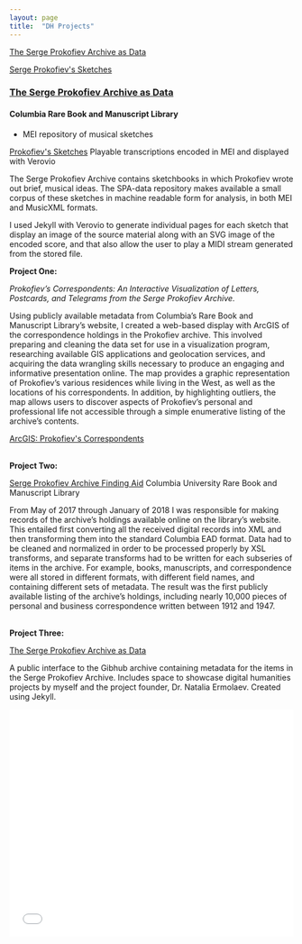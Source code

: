 ```yaml
---
layout: page
title:  "DH Projects"
---
```

[The Serge Prokofiev Archive as Data](https://spa-data.github.io/spa-data/)

[Serge Prokofiev's Sketches](https://mss2221.github.io/spademo/sketches/)

### [The Serge Prokofiev Archive as Data](https://spa-data.github.io/spa-data/)

#### Columbia Rare Book and Manuscript Library
* MEI repository of musical sketches

[Prokofiev's Sketches](https://mss2221.github.io/spademo/sketches/)
Playable transcriptions encoded in MEI and displayed with Verovio

The Serge Prokofiev Archive contains sketchbooks in which Prokofiev wrote out brief, musical ideas. The SPA-data repository makes available a small corpus of these sketches in machine readable form for analysis, in both MEI and MusicXML formats.

I used Jekyll with Verovio to generate individual pages for each sketch that display an image of the source material along with an SVG image of the encoded score, and that also allow the user to play a MIDI stream generated from the stored file.

__Project One:__

_Prokofiev’s Correspondents: An Interactive Visualization of Letters, Postcards, and Telegrams from the Serge Prokofiev Archive._

Using publicly available metadata from Columbia’s Rare Book and Manuscript Library’s website, I created a web-based display with ArcGIS of the correspondence holdings in the Prokofiev archive. This involved preparing and cleaning the data set for use in a visualization program, researching available GIS applications and geolocation services, and acquiring the data wrangling skills necessary to produce an engaging and informative presentation online. The map provides a graphic representation of Prokofiev’s various residences while living in the West, as well as the locations of his correspondents. In addition, by highlighting outliers, the map allows users to discover aspects of Prokofiev’s personal and professional life not accessible through a simple enumerative listing of the archive’s contents.

[ArcGIS: Prokofiev's Correspondents](https://arcg.is/mKWbj)
<br><br>

__Project Two:__

[Serge Prokofiev Archive Finding Aid](https://findingaids.library.columbia.edu/ead/nnc-rb/ldpd_10815449)
Columbia University Rare Book and Manuscript Library

From May of 2017 through January of 2018 I was responsible for making records of the archive’s holdings available online on the library’s website. This entailed first converting all the received digital records into XML and then transforming them into the standard Columbia EAD format. Data had to be cleaned and normalized in order to be processed properly by XSL transforms, and separate transforms had to be written for each subseries of items in the archive. For example, books, manuscripts, and correspondence were all stored in different formats, with different field names, and containing different sets of metadata. The result was the first publicly available listing of the archive’s holdings, including nearly 10,000 pieces of personal and business correspondence written between 1912 and 1947.
<br><br>

__Project Three:__

[The Serge Prokofiev Archive as Data](https://spa-data.github.io/spa-data/)

A public interface to the Gibhub archive containing metadata for the items in the Serge Prokofiev Archive. Includes space to showcase digital humanities projects by myself and the project founder, Dr. Natalia Ermolaev. Created using Jekyll.


<style>.embed-container {position: relative; padding-bottom: 80%; height: 0; max-width: 100%;} .embed-container iframe, .embed-container object, .embed-container iframe{position: absolute; top: 0; left: 0; width: 100%; height: 100%;} small{position: absolute; z-index: 40; bottom: 0; margin-bottom: -15px;}</style><div class="embed-container"><iframe width="500" height="400" frameborder="0" scrolling="no" marginheight="0" marginwidth="0" title="Correspondence Sites" src="//columbia.maps.arcgis.com/apps/Embed/index.html?webmap=527e9d78086740968ed21600e92c84ba&extent=-31.8604,31.9532,59.9854,64.8868&zoom=true&previewImage=false&scale=true&legendlayers=true&disable_scroll=true&theme=light"></iframe></div>
